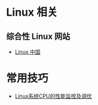 # Linux 相关

## 综合性 Linux 网站
* [Linux 中国](https://linux.cn/)

# 常用技巧
* [Linux系统CPU的性能监控及调优](http://www.jianshu.com/p/6beacca6fdcd)
